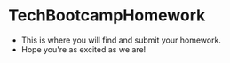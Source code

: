 TechBootcampHomework
=======================
- This is where you will find and submit your homework.
- Hope you're as excited as we are!
